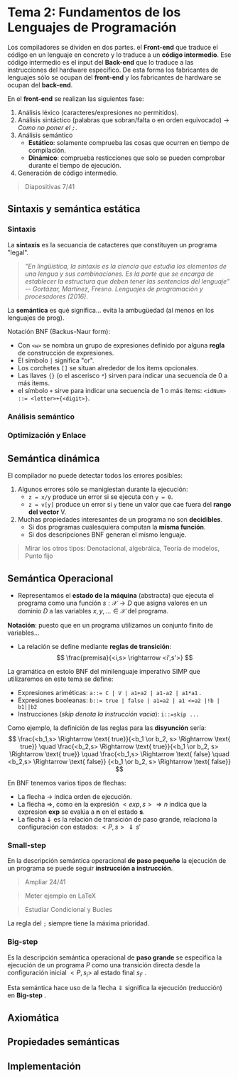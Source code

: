 # Tema 2: Fundamentos de los Lenguajes de Programación
Los compiladores se dividen en dos partes. el **Front-end** que traduce el código en un lenguaje en concreto y lo traduce a un **código intermedio**. Ese código intermedio es el input del **Back-end** que lo traduce a las instrucciones del hardware específico. De esta forma los fabricantes de lenguajes sólo se ocupan del **front-end** y los fabricantes de hardware se ocupan del **back-end**.

En el **front-end** se realizan las siguientes fase:
1. Análisis léxico (caracteres/expresiones no permitidos).
2. Análisis sintáctico (palabras que sobran/falta o en orden equivocado) $\rightarrow$ *Como no poner el `;`*.
3. Análisis semántico
    * **Estático**: solamente comprueba las cosas que ocurren en tiempo de compilación.
    * **Dinámico**: comprueba resticciones que solo se pueden comprobar durante el tiempo de ejecución.
4. Generación de código intermedio.

> Diapositivas 7/41

## Sintaxis y semántica estática

### Sintaxis
La **sintaxis** es la secuancia de catacteres que constituyen un programa "legal".

> *"En lingüística, la sintaxis es la ciencia que estudia los elementos de una lengua y sus combinaciones. Es la parte que se encarga de establecer la estructura que deben tener las sentencias del lenguaje"* 
-- *Gortázar, Martínez, Fresno. Lenguajes de programación y procesadores (2016)*.

La **semántica** es qué significa... evita la ambugüedad (al menos en los lenguajes de prog).

Notación BNF (Backus-Naur form):
* Con `<w>` se nombra un grupo de expresiones definido por alguna **regla** de construcción de expresiones.
* El simbolo `|` significa "or".
* Los corchetes `[]` se situan alrededor de los items opcionales.
* Las llaves `{}` (o el ascerisco `*`) sirven para indicar una secuencia de 0 a más items.
* el símbolo `+` sirve para indicar una secuencia de 1 o más items: `<idNum> ::= <letter>+{<digit>}`.

### Análisis semántico

### Optimización y Enlace


## Semántica dinámica
El compilador no puede detectar todos los errores posibles:
1. Algunos errores sólo se manigiestan durante la ejecución:
    * `z = x/y` produce un error si se ejecuta con `y = 0`.
    * `z = v[y]` produce un error si `y` tiene un valor que cae fuera del **rango del vector** V.
2. Muchas propiedades interesantes de un programa no son **decidibles**.
    * Si dos programas cualesquiera computan la **misma función**.
    * Si dos descripciones BNF generan el mismo lenguaje.

> Mirar los otros tipos: Denotacional, algebráica, Teoría de modelos, Punto fijo

## Semántica Operacional


* Representamos el **estado de la máquina** (abstracta) que ejecuta el programa como una función $s : \mathcal{X} \rightarrow D$ que asigna valores en un dominio $D$ a las variables $x, y, ... \in \mathcal{X}$ del programa.

**Notación**: puesto que en un programa utilizamos un conjunto finito de variables...

* La relación se define mediante **reglas de transición**:
$$
\frac{premisa}{<i,s> \rightarrow <i',s'>}
$$

La gramática en estolo BNF del minilenguaje imperativo SIMP que utilizaremos en este tema se define:
* Expresiones ariméticas: `a::= C | V | a1+a2 | a1-a2 | a1*a1` .
* Expresiones booleanas: `b::= true | false | a1=a2 | a1 <=a2 |!b | b1||b2`
* Instrucciones (*skip denota la instrucción vacia*): `i::=skip ...`

Como ejemplo, la definición de las reglas para las **disyunción** sería:
$$
\frac{<b_1,s> \Rightarrow \text{ true}}{<b_1 \or b_2, s> \Rightarrow \text{ true}} \quad
\frac{<b_2,s> \Rightarrow \text{ true}}{<b_1 \or b_2, s> \Rightarrow \text{ true}} \quad
\frac{<b_1,s> \Rightarrow \text{ false} \quad <b_2,s> \Rightarrow \text{ false}} {<b_1 \or b_2, s> \Rightarrow \text{ false}}
$$

En BNF tenemos varios tipos de flechas:
* La flecha $\rightarrow$ indica orden de ejecución. 
* La flecha $\Rightarrow$, como en la expresión $<exp,s> \Rightarrow n$ indica que la expresion **exp** se evalúa a **n** en el estado **s**.
* La flecha $\Downarrow$ es la relación de transición de paso grande, relaciona la configuración con estados: $<P,s> \Downarrow s'$


### Small-step
En la descripción semántica operacional **de paso pequeño** la ejecución de un programa se puede seguir **instrucción a instrucción**.

> Ampliar 24/41

> Meter ejemplo en LaTeX

> Estudiar Condicional y Bucles

La regla del `;` siempre tiene la máxima prioridad.

### Big-step
Es la descripción semántica operacional de **paso grande** se especifica la ejecución de un programa *P* como una transición directa desde la configuración inicial $<P,s_i>$ al estado final $s_F$ .

Esta semántica hace uso de la flecha $\Downarrow$ significa la ejecución (reducción) en **Big-step** .

## Axiomática


## Propiedades semánticas


## Implementación
